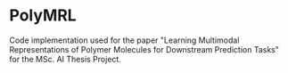 # PolyMRL
Code implementation used for the paper "Learning Multimodal Representations of Polymer Molecules for Downstream Prediction Tasks" for the MSc. AI Thesis Project.

